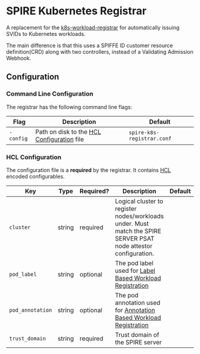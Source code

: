 # SPIRE Kubernetes Registrar

A replacement for the [k8s-workload-registrar](https://github.com/spiffe/spire/blob/master/support/k8s/k8s-workload-registrar/) for automatically issuing SVIDs to Kubernetes workloads.

The main difference is that this uses a SPIFFE ID customer resource definition(CRD) along with two controllers, instead of a Validating Admission Webhook.

## Configuration

### Command Line Configuration

The registrar has the following command line flags:

| Flag         | Description                                                      | Default                       |
| ------------ | -----------------------------------------------------------------| ----------------------------- |
| `-config`    | Path on disk to the [HCL Configuration](#hcl-configuration) file | `spire-k8s-registrar.conf` |

### HCL Configuration

The configuration file is a **required** by the registrar. It contains
[HCL](https://github.com/hashicorp/hcl) encoded configurables.

| Key                        | Type    | Required? | Description                              | Default |
| -------------------------- | --------| ---------| ----------------------------------------- | ------- |
| `cluster`                  | string  | required | Logical cluster to register nodes/workloads under. Must match the SPIRE SERVER PSAT node attestor configuration. | |
| `pod_label`                | string  | optional | The pod label used for [Label Based Workload Registration](#label-based-workload-registration) | |
| `pod_annotation`           | string  | optional | The pod annotation used for [Annotation Based Workload Registration](#annotation-based-workload-registration) | |
| `trust_domain`             | string  | required | Trust domain of the SPIRE server | |
